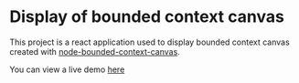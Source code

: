 # Display of bounded context canvas
This project is a react application used to display bounded context canvas created with [node-bounded-context-canvas](https://github.com/charlespichery/node-bounded-context-canvas).

You can view a live demo [here](https://charlespichery.github.io/node-bounded-context-canvas-display/)